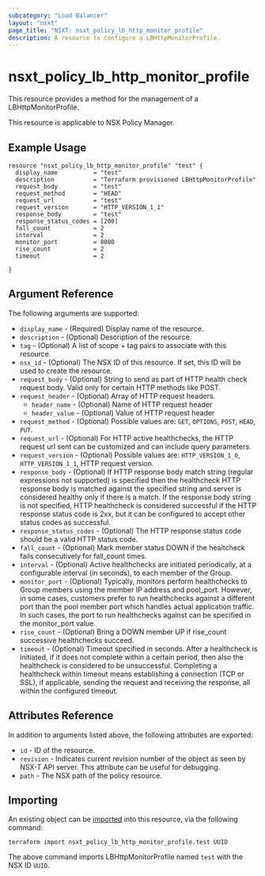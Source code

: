 ```yaml
---
subcategory: "Load Balancer"
layout: "nsxt"
page_title: "NSXT: nsxt_policy_lb_http_monitor_profile"
description: A resource to configure a LBHttpMonitorProfile.
---
```


# nsxt_policy_lb_http_monitor_profile

This resource provides a method for the management of a LBHttpMonitorProfile.

This resource is applicable to NSX Policy Manager.

## Example Usage

```hcl
resource "nsxt_policy_lb_http_monitor_profile" "test" {
  display_name          = "test"
  description           = "Terraform provisioned LBHttpMonitorProfile"
  request_body          = "test"
  request_method        = "HEAD"
  request_url           = "test"
  request_version       = "HTTP_VERSION_1_1"
  response_body         = "test"
  response_status_codes = [200]
  fall_count            = 2
  interval              = 2
  monitor_port          = 8080
  rise_count            = 2
  timeout               = 2

}
```

## Argument Reference

The following arguments are supported:

* `display_name` - (Required) Display name of the resource.
* `description` - (Optional) Description of the resource.
* `tag` - (Optional) A list of scope + tag pairs to associate with this resource.
* `nsx_id` - (Optional) The NSX ID of this resource. If set, this ID will be used to create the resource.
* `request_body` - (Optional) String to send as part of HTTP health check request body. Valid only for certain HTTP methods like POST.
* `request_header` - (Optional) Array of HTTP request headers.
  * `header_name` - (Optional) Name of HTTP request header
  * `header_value` - (Optional) Value of HTTP request header
* `request_method` - (Optional) Possible values are: `GET`, `OPTIONS`, `POST`, `HEAD`, `PUT`.
* `request_url` - (Optional) For HTTP active healthchecks, the HTTP request url sent can be customized and can include query parameters.
* `request_version` - (Optional) Possible values are: `HTTP_VERSION_1_0`, `HTTP_VERSION_1_1`, HTTP request version.
* `response_body` - (Optional) If HTTP response body match string (regular expressions not supported) is specified then the healthcheck HTTP response body is matched against the specified string and server is considered healthy only if there is a match. If the response body string is not specified, HTTP healthcheck is considered successful if the HTTP response status code is 2xx, but it can be configured to accept other status codes as successful.
* `response_status_codes` - (Optional) The HTTP response status code should be a valid HTTP status code.
* `fall_count` - (Optional) Mark member status DOWN if the healtcheck fails consecutively for fall_count times.
* `interval` - (Optional) Active healthchecks are initiated periodically, at a configurable interval (in seconds), to each member of the Group.
* `monitor_port` - (Optional) Typically, monitors perform healthchecks to Group members using the member IP address and pool_port. However, in some cases, customers prefer to run healthchecks against a different port than the pool member port which handles actual application traffic. In such cases, the port to run healthchecks against can be specified in the monitor_port value.
* `rise_count` - (Optional) Bring a DOWN member UP if rise_count successive healthchecks succeed.
* `timeout` - (Optional) Timeout specified in seconds. After a healthcheck is initiated, if it does not complete within a certain period, then also the healthcheck is considered to be unsuccessful. Completing a healthcheck within timeout means establishing a connection (TCP or SSL), if applicable, sending the request and receiving the response, all within the configured timeout.


## Attributes Reference

In addition to arguments listed above, the following attributes are exported:

* `id` - ID of the resource.
* `revision` - Indicates current revision number of the object as seen by NSX-T API server. This attribute can be useful for debugging.
* `path` - The NSX path of the policy resource.

## Importing

An existing object can be [imported][docs-import] into this resource, via the following command:

[docs-import]: https://www.terraform.io/cli/import

```
terraform import nsxt_policy_lb_http_monitor_profile.test UUID
```

The above command imports LBHttpMonitorProfile named `test` with the NSX ID `UUID`.
